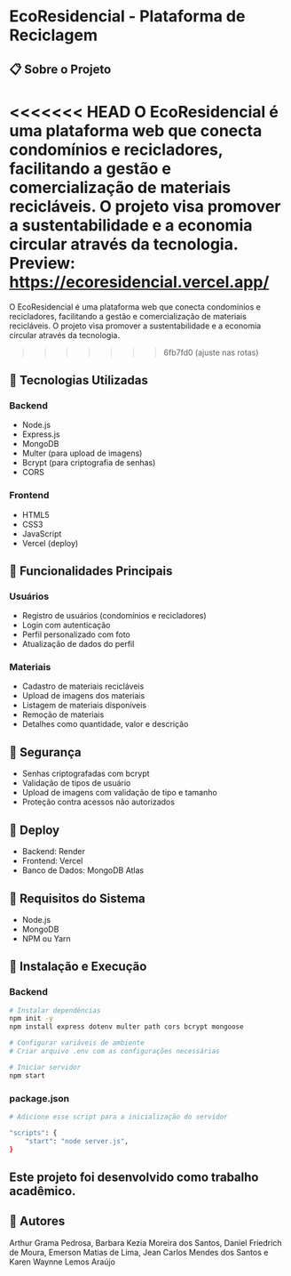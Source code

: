 # EcoResidencial - Plataforma de Reciclagem

## 📋 Sobre o Projeto
<<<<<<< HEAD
O EcoResidencial é uma plataforma web que conecta condomínios e recicladores, facilitando a gestão e comercialização de materiais recicláveis. O projeto visa promover a sustentabilidade e a economia circular através da tecnologia. <br>
Preview: https://ecoresidencial.vercel.app/
=======
O EcoResidencial é uma plataforma web que conecta condomínios e recicladores, facilitando a gestão e comercialização de materiais recicláveis. O projeto visa promover a sustentabilidade e a economia circular através da tecnologia.
>>>>>>> 6fb7fd0 (ajuste nas rotas)

## 🚀 Tecnologias Utilizadas

### Backend
- Node.js
- Express.js
- MongoDB
- Multer (para upload de imagens)
- Bcrypt (para criptografia de senhas)
- CORS

### Frontend
- HTML5
- CSS3
- JavaScript
- Vercel (deploy)

## 🔧 Funcionalidades Principais

### Usuários
- Registro de usuários (condomínios e recicladores)
- Login com autenticação
- Perfil personalizado com foto
- Atualização de dados do perfil

### Materiais
- Cadastro de materiais recicláveis
- Upload de imagens dos materiais
- Listagem de materiais disponíveis
- Remoção de materiais
- Detalhes como quantidade, valor e descrição

## 🔐 Segurança
- Senhas criptografadas com bcrypt
- Validação de tipos de usuário
- Upload de imagens com validação de tipo e tamanho
- Proteção contra acessos não autorizados

## 🚀 Deploy
- Backend: Render
- Frontend: Vercel
- Banco de Dados: MongoDB Atlas

## 📝 Requisitos do Sistema
- Node.js
- MongoDB
- NPM ou Yarn

## 🔧 Instalação e Execução

### Backend
```bash
# Instalar dependências
npm init -y
npm install express dotenv multer path cors bcrypt mongoose

# Configurar variáveis de ambiente
# Criar arquivo .env com as configurações necessárias 

# Iniciar servidor
npm start
```

### package.json
```bash
# Adicione esse script para a inicialização do servidor 

"scripts": {
    "start": "node server.js",
}
```


## Este projeto foi desenvolvido como trabalho acadêmico.

## 👥 Autores
Arthur Grama Pedrosa, Barbara Kezia Moreira dos Santos, Daniel Friedrich de Moura, Emerson Matias de Lima, Jean Carlos Mendes dos Santos e Karen Waynne Lemos Araújo
